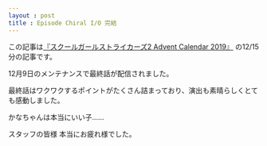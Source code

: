 ```yaml
---
layout : post
title : Episode Chiral I/O 完結
---
```


この記事は[『スクールガールストライカーズ2 Advent Calendar 2019』](https://adventar.org/calendars/4503) の12/15分の記事です。

12月9日のメンテナンスで最終話が配信されました。

最終話はワクワクするポイントがたくさん詰まっており、演出も素晴らしくとても感動しました。

かなちゃんは本当にいい子……

スタッフの皆様 本当にお疲れ様でした。

